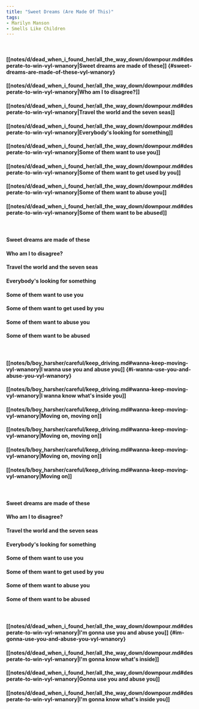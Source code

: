 ```yaml
---
title: "Sweet Dreams (Are Made Of This)"
tags:
- Marilyn Manson
- Smells Like Children
---
```

&nbsp;
#### [[notes/d/dead_when_i_found_her/all_the_way_down/downpour.md#desperate-to-win-vyl-wnanory|Sweet dreams are made of these]] {#sweet-dreams-are-made-of-these-vyl-wnanory}
#### [[notes/d/dead_when_i_found_her/all_the_way_down/downpour.md#desperate-to-win-vyl-wnanory|Who am I to disagree?]]
#### [[notes/d/dead_when_i_found_her/all_the_way_down/downpour.md#desperate-to-win-vyl-wnanory|Travel the world and the seven seas]]
#### [[notes/d/dead_when_i_found_her/all_the_way_down/downpour.md#desperate-to-win-vyl-wnanory|Everybody's looking for something]]
#### [[notes/d/dead_when_i_found_her/all_the_way_down/downpour.md#desperate-to-win-vyl-wnanory|Some of them want to use you]]
#### [[notes/d/dead_when_i_found_her/all_the_way_down/downpour.md#desperate-to-win-vyl-wnanory|Some of them want to get used by you]]
#### [[notes/d/dead_when_i_found_her/all_the_way_down/downpour.md#desperate-to-win-vyl-wnanory|Some of them want to abuse you]]
#### [[notes/d/dead_when_i_found_her/all_the_way_down/downpour.md#desperate-to-win-vyl-wnanory|Some of them want to be abused]]
&nbsp;
#### Sweet dreams are made of these
#### Who am I to disagree?
#### Travel the world and the seven seas
#### Everybody's looking for something
#### Some of them want to use you
#### Some of them want to get used by you
#### Some of them want to abuse you
#### Some of them want to be abused
&nbsp;
#### [[notes/b/boy_harsher/careful/keep_driving.md#wanna-keep-moving-vyl-wnanory|I wanna use you and abuse you]] {#i-wanna-use-you-and-abuse-you-vyl-wnanory}
#### [[notes/b/boy_harsher/careful/keep_driving.md#wanna-keep-moving-vyl-wnanory|I wanna know what's inside you]]
#### [[notes/b/boy_harsher/careful/keep_driving.md#wanna-keep-moving-vyl-wnanory|Moving on, moving on]]
#### [[notes/b/boy_harsher/careful/keep_driving.md#wanna-keep-moving-vyl-wnanory|Moving on, moving on]]
#### [[notes/b/boy_harsher/careful/keep_driving.md#wanna-keep-moving-vyl-wnanory|Moving on, moving on]]
#### [[notes/b/boy_harsher/careful/keep_driving.md#wanna-keep-moving-vyl-wnanory|Moving on]]
&nbsp;
#### Sweet dreams are made of these
#### Who am I to disagree?
#### Travel the world and the seven seas
#### Everybody's looking for something
#### Some of them want to use you
#### Some of them want to get used by you
#### Some of them want to abuse you
#### Some of them want to be abused
&nbsp;
#### [[notes/d/dead_when_i_found_her/all_the_way_down/downpour.md#desperate-to-win-vyl-wnanory|I'm gonna use you and abuse you]] {#im-gonna-use-you-and-abuse-you-vyl-wnanory}
#### [[notes/d/dead_when_i_found_her/all_the_way_down/downpour.md#desperate-to-win-vyl-wnanory|I'm gonna know what's inside]]
#### [[notes/d/dead_when_i_found_her/all_the_way_down/downpour.md#desperate-to-win-vyl-wnanory|Gonna use you and abuse you]]
#### [[notes/d/dead_when_i_found_her/all_the_way_down/downpour.md#desperate-to-win-vyl-wnanory|I'm gonna know what's inside you]]
